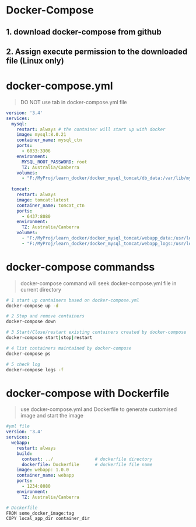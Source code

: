 # Docker-Compose
## 1. download docker-compose from github

## 2. Assign execute permission to the downloaded file (Linux only)

# docker-compose.yml
> DO NOT use tab in docker-compose.yml file
```yml
version: '3.4'
services:
  mysql:
    restart: always # the container will start up with docker
    image: mysql:8.0.21
    container_name: mysql_ctn
    ports:
      - 6033:3306
    environment:
      MYSQL_ROOT_PASSWORD: root
      TZ: Australia/Canberra
    volumes:
      - "F:/MyProj/learn_docker/docker_mysql_tomcat/db_data:/var/lib/mysql"
  
  tomcat:
    restart: always
    image: tomcat:latest
    container_name: tomcat_ctn
    ports:
      - 6437:8080
    environment:
      TZ: Australia/Canberra
    volumes:
      - "F:/MyProj/learn_docker/docker_mysql_tomcat/webapp_data:/usr/local/tomcat/webapps"
      - "F:/MyProj/learn_docker/docker_mysql_tomcat/webapp_logs:/usr/local/tomcat/logs"
```

# docker-compose commandss
> docker-compose command will seek docker-compose.yml file in current directory

```sh
# 1 start up containers based on docker-compose.yml
docker-compose up -d

# 2 Stop and remove containers
docker-compose down

# 3 Start/Close/restart existing containers created by docker-compose
docker-compose start|stop|restart

# 4 list containers maintained by docker-compose
docker-compose ps

# 5 check log
docker-compose logs -f
```

# docker-compose with Dockerfile
> use docker-compose.yml and Dockerfile to generate customised image and start the image

```yml
#yml file
version: '3.4'
services:
  webapp:
    restart: always
    build:
      context: ../                # dockerfile directory
      dockerfile: Dockerfile      # dockerfile file name
    image: webapp: 1.0.0
    container_name: webapp
    ports:
      - 1234:8080
    environment:
      TZ: Australia/Canberra
```

```sh
# Dockerfile
FROM some_docker_image:tag
COPY local_app_dir container_dir
```